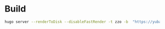 
# Build
```sh
hugo server --renderToDisk --disableFastRender -t zzo -b  "https://yubaoliu.github.io/passive-income/"
```

